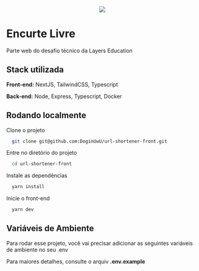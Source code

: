 <div align="center"><img src="https://user-images.githubusercontent.com/59850361/187083027-cc473c63-08fe-4b60-88a7-1580bf76d708.png" /></div>

# Encurte Livre

Parte web do desafio técnico da Layers Education


## Stack utilizada

**Front-end:** NextJS, TailwindCSS, Typescript

**Back-end:** Node, Express, Typescript, Docker

## Rodando localmente

Clone o projeto

```bash
  git clone git@github.com:DoginUwU/url-shortener-front.git
```

Entre no diretório do projeto

```bash
  cd url-shortener-front
```

Instale as dependências

```bash
  yarn install
```

Inicie o front-end

```bash
  yarn dev
```


## Variáveis de Ambiente

Para rodar esse projeto, você vai precisar adicionar as seguintes variáveis de ambiente no seu .env

Para maiores detalhes, consulte o arquiv **.env.example**
